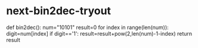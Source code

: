 next-bin2dec-tryout
===================
def bin2dec():
  num="10101"
  result=0
  for index in range(len(num)):
    digit=num[index]
    if digit=='1':
      result=result+pow(2,len(num)-1-index)
  return result
